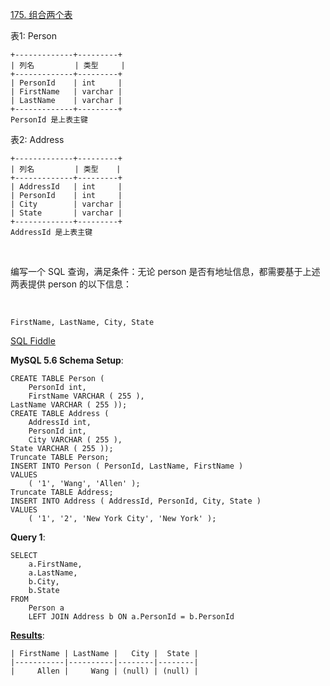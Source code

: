 [175. 组合两个表](https://leetcode-cn.com/problems/combine-two-tables/)

表1: Person

    +-------------+---------+
    | 列名         | 类型     |
    +-------------+---------+
    | PersonId    | int     |
    | FirstName   | varchar |
    | LastName    | varchar |
    +-------------+---------+
    PersonId 是上表主键
表2: Address

    +-------------+---------+
    | 列名         | 类型    |
    +-------------+---------+
    | AddressId   | int     |
    | PersonId    | int     |
    | City        | varchar |
    | State       | varchar |
    +-------------+---------+
    AddressId 是上表主键
 

编写一个 SQL 查询，满足条件：无论 person 是否有地址信息，都需要基于上述两表提供 person 的以下信息：

 

    FirstName, LastName, City, State

[SQL Fiddle][1]

**MySQL 5.6 Schema Setup**:

    CREATE TABLE Person (
    	PersonId int,
    	FirstName VARCHAR ( 255 ),
    LastName VARCHAR ( 255 ));
    CREATE TABLE Address (
    	AddressId int,
    	PersonId int,
    	City VARCHAR ( 255 ),
    State VARCHAR ( 255 ));
    Truncate TABLE Person;
    INSERT INTO Person ( PersonId, LastName, FirstName )
    VALUES
    	( '1', 'Wang', 'Allen' );
    Truncate TABLE Address;
    INSERT INTO Address ( AddressId, PersonId, City, State )
    VALUES
    	( '1', '2', 'New York City', 'New York' );
**Query 1**:

    SELECT
    	a.FirstName,
    	a.LastName,
    	b.City,
    	b.State 
    FROM
    	Person a
    	LEFT JOIN Address b ON a.PersonId = b.PersonId

**[Results][2]**:

    | FirstName | LastName |   City |  State |
    |-----------|----------|--------|--------|
    |     Allen |     Wang | (null) | (null) |

  [1]: http://sqlfiddle.com/#!9/b91e79/1
  [2]: http://sqlfiddle.com/#!9/b91e79/1/0
